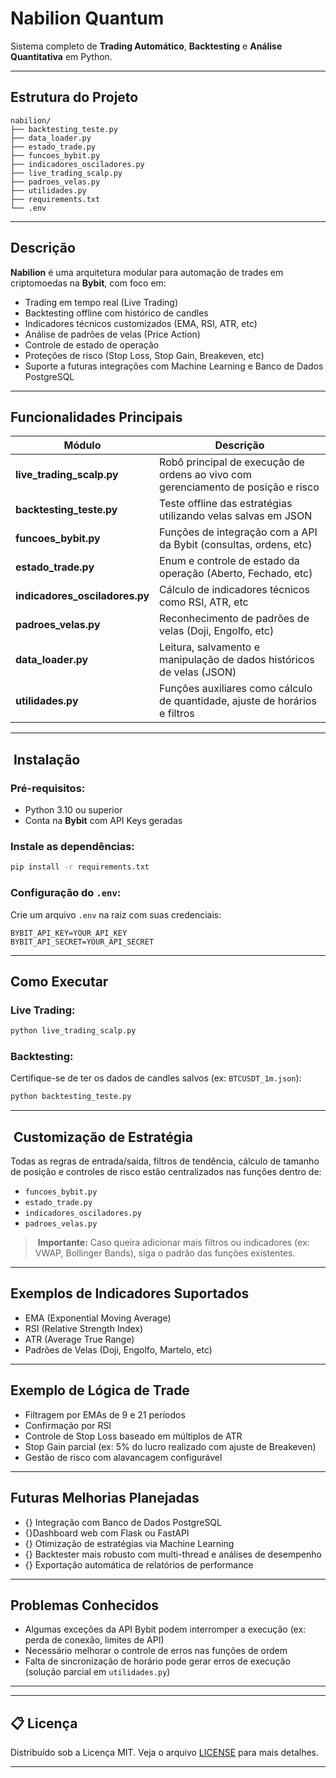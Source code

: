 
# Nabilion Quantum

Sistema completo de **Trading Automático**, **Backtesting** e **Análise Quantitativa** em Python.

---

## Estrutura do Projeto

```
nabilion/
├── backtesting_teste.py
├── data_loader.py
├── estado_trade.py
├── funcoes_bybit.py
├── indicadores_osciladores.py
├── live_trading_scalp.py
├── padroes_velas.py
├── utilidades.py
├── requirements.txt
└── .env
```

---

## Descrição

**Nabilion** é uma arquitetura modular para automação de trades em criptomoedas na **Bybit**, com foco em:

- Trading em tempo real (Live Trading)
- Backtesting offline com histórico de candles
- Indicadores técnicos customizados (EMA, RSI, ATR, etc)
- Análise de padrões de velas (Price Action)
- Controle de estado de operação
- Proteções de risco (Stop Loss, Stop Gain, Breakeven, etc)
-  Suporte a futuras integrações com Machine Learning e Banco de Dados PostgreSQL

---

## Funcionalidades Principais

| Módulo                     | Descrição                                                                                   |
|----------------------------|---------------------------------------------------------------------------------------------|
| **live_trading_scalp.py**  | Robô principal de execução de ordens ao vivo com gerenciamento de posição e risco          |
| **backtesting_teste.py**   | Teste offline das estratégias utilizando velas salvas em JSON                              |
| **funcoes_bybit.py**       | Funções de integração com a API da Bybit (consultas, ordens, etc)                          |
| **estado_trade.py**        | Enum e controle de estado da operação (Aberto, Fechado, etc)                               |
| **indicadores_osciladores.py** | Cálculo de indicadores técnicos como RSI, ATR, etc                                        |
| **padroes_velas.py**       | Reconhecimento de padrões de velas (Doji, Engolfo, etc)                                     |
| **data_loader.py**         | Leitura, salvamento e manipulação de dados históricos de velas (JSON)                      |
| **utilidades.py**          | Funções auxiliares como cálculo de quantidade, ajuste de horários e filtros                |

---

## ️ Instalação

### Pré-requisitos:

- Python 3.10 ou superior
- Conta na **Bybit** com API Keys geradas

### Instale as dependências:

```bash
pip install -r requirements.txt
```

### Configuração do `.env`:

Crie um arquivo `.env` na raiz com suas credenciais:

```
BYBIT_API_KEY=YOUR_API_KEY
BYBIT_API_SECRET=YOUR_API_SECRET
```

---

##  Como Executar

### Live Trading:

```bash
python live_trading_scalp.py
```

### Backtesting:

Certifique-se de ter os dados de candles salvos (ex: `BTCUSDT_1m.json`):

```bash
python backtesting_teste.py
```

---

## ️ Customização de Estratégia

Todas as regras de entrada/saída, filtros de tendência, cálculo de tamanho de posição e controles de risco estão centralizados nas funções dentro de:

- `funcoes_bybit.py`
- `estado_trade.py`
- `indicadores_osciladores.py`
- `padroes_velas.py`

>️  **Importante:** Caso queira adicionar mais filtros ou indicadores (ex: VWAP, Bollinger Bands), siga o padrão das funções existentes.

---

##  Exemplos de Indicadores Suportados

- EMA (Exponential Moving Average)
- RSI (Relative Strength Index)
- ATR (Average True Range)
- Padrões de Velas (Doji, Engolfo, Martelo, etc)

---

##  Exemplo de Lógica de Trade

- Filtragem por EMAs de 9 e 21 períodos
- Confirmação por RSI
- Controle de Stop Loss baseado em múltiplos de ATR
- Stop Gain parcial (ex: 5% do lucro realizado com ajuste de Breakeven)
- Gestão de risco com alavancagem configurável

---

##  Futuras Melhorias Planejadas

- {} Integração com Banco de Dados PostgreSQL
- {}Dashboard web com Flask ou FastAPI
- {} Otimização de estratégias via Machine Learning
- {} Backtester mais robusto com multi-thread e análises de desempenho
- {} Exportação automática de relatórios de performance

---

##  Problemas Conhecidos

-  Algumas exceções da API Bybit podem interromper a execução (ex: perda de conexão, limites de API)
- Necessário melhorar o controle de erros nas funções de ordem
- Falta de sincronização de horário pode gerar erros de execução (solução parcial em `utilidades.py`)

---

---

## 📋 Licença

Distribuído sob a Licença MIT. Veja o arquivo [LICENSE](https://github.com/ferreiraluc/nabilion/blob/main/LICENSE) para mais detalhes.

---